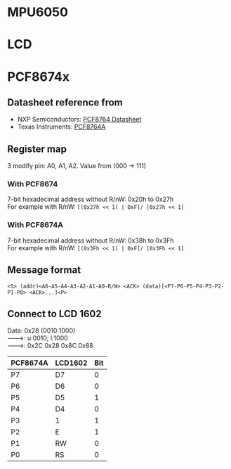 # MPU6050

# LCD


# PCF8674x
## Datasheet reference from 
- NXP Semiconductors: [PCF8764 Datasheet](https://www.nxp.com/docs/en/data-sheet/PCF8574_PCF8574A.pdf)
- Texas Instruments: [PCF8764A](https://www.ti.com/lit/ds/symlink/pcf8574a.pdf)
## Register map
3 modify pin: A0, A1, A2. Value from (000 -> 111)
### With PCF8674
7-bit hexadecimal address without R/nW: 0x20h to 0x27h  
For example with R/nW: ```[(0x27h << 1) | 0xF]/ [0x27h << 1]``` 
### With PCF8674A
7-bit hexadecimal address without R/nW: 0x38h to 0x3Fh  
For example with R/nW: ```[(0x3Fh << 1) | 0xF]/ [0x3Fh << 1]``` 
## Message format
```
<S> (addr)<A6-A5-A4-A3-A2-A1-A0-R/W> <ACK> (data)[<P7-P6-P5-P4-P3-P2-P1-P0> <ACK>...]<P>
```
## Connect to LCD 1602
Data: 0x28 (0010 1000)  
--->: u:0010; l:1000  
--->: 0x2C 0x28 0x8C 0x88


<!-- <style>
table {
  border-collapse: collapse;
  width: 100%;
}
th, td {
  border: 1px solid black;
  text-align: center;
  padding: 8px;
}
</style> -->


| PCF8674A | LCD1602 |   Bit   |
|----------|---------| ------- |
|    P7    |    D7   |    0    |
|    P6    |    D6   |    0    |
|    P5    |    D5   |    1    |
|    P4    |    D4   |    0    |
|    P3    |    1    |    1    |
|    P2    |    E    |    1    |
|    P1    |    RW   |    0    |
|    P0    |    RS   |    0    |


